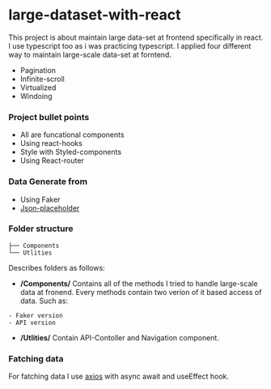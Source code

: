 # large-dataset-with-react

This project is about maintain large data-set at frontend specifically in react. I use typescript too as i was practicing typescript. I applied four different way to maintain large-scale data-set at forntend.

- Pagination
- Infinite-scroll
- Virtualized
- Windoing

### Project bullet points

- All are funcational components
- Using react-hooks
- Style with Styled-components
- Using React-router

### Data Generate from

- Using Faker
- [Json-placeholder](https://jsonplaceholder.typicode.com/)

### Folder structure

```
├── Components
└── Utlities

```

Describes folders as follows:

- **/Components/** Contains all of the methods I tried to handle large-scale data at fronend. Every methods contain two verion of it based access of data. Such as:

```
- Faker version
- API version

```

- **/Utlities/** Contain API-Contoller and Navigation component.

### Fatching data

For fatching data I use [axios](https://www.npmjs.com/package/axios) with async await and useEffect hook.
